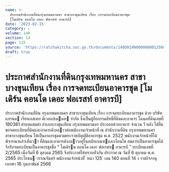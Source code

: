 ```yaml
---
name: >-
  ประกาศสำนักงานที่ดินกรุงเทพมหานคร สาขาบางขุนเทียน เรื่อง การจดทะเบียนอาคารชุด
  [โมเดิร์น คอนโด เดอะ ฟอเรสท์ อาคารบี]
date: '2023-02-15'
category: ง
volume: 140
section: 14
page: 125
source: 'https://ratchakitcha.soc.go.th/documents/140D014N0000000012500.pdf'
draft: true
---
```


# ประกาศสำนักงานที่ดินกรุงเทพมหานคร สาขาบางขุนเทียน เรื่อง การจดทะเบียนอาคารชุด [โมเดิร์น คอนโด เดอะ ฟอเรสท์ อาคารบี]

ประกาศสํานักงานที่ดิน กรุงเทพมหานคร สาขาบางขุนเทียน เรื่อง การจดทะเบียนอาคารชุด ด้วย บริษัท แกรนด เรียลเอสเตท ดีเวลอปเมนท จํากัด ซึ่งเป็นผู้ถือกรรมสิทธิ์ที่ดินและอาคาร โฉนดที่ดินเลขที่ 180381 ตําบลแสมดํา อําเภอบางขุนเทียน กรุงเทพมหานคร ประกอบด้วยอาคาร จํานวน 1 หลัง ได้ยื่นขอจดทะเบียนที่ดินและอาคารดังกลาวต่อพนักงานเจ้าหน้าที่ ณ สํานักงานที่ดิน กรุงเทพมหานคร สาขาบางขุนเทียน ให้เป็นอาคารชุดตามพระราชบัญญัติอาคารชุด พ.ศ. 2522 พนักงานเจ้าหน้าที่ได้พิจารณาแล้วเห็นวา ที่ดินและอาคารดังกลาวอยู่ในหลักเกณฑและเงื่อนไข สมควรเป็นอาคารชุดได้ จึงรับจดทะเบียนเป็นอาคารชุดชื่อ “ โมเดิรน คอนโด เดอะ ฟอเรสท อาคารบี ” ทะเบียนเลขที่ 2/2565 เมื่อวันที่ 6 ตุลาคม 2565 จึงประกาศให้ทราบทั่วกัน ประกาศ ณ วันที่ 6 ตุลาคม พ.ศ. 2565 ประโยชน วรรณจันทร์ พนักงานเจ้าหน้าที่ ้ หนา 125 ่ เลม 140 ตอนที่ 14 ง ราชกิจจานุเบกษา 16 กุมภาพันธ์ 2566
